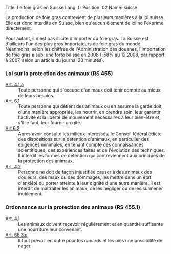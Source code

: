 Title: Le foie gras en Suisse
Lang: fr
Position: 02
Name: suisse

La production de foie gras contrevient de plusieurs manières à la loi suisse. Elle est donc interdite en Suisse, bien qu'aucun élément de loi ne l'exprime directement.

Pour autant, il n'est pas illicite d'importer du foie gras. La Suisse est d'ailleurs l'un des plus gros importateurs de foie gras du monde. Néanmoins, selon les chiffres de l'Administration des douanes, l'importation de foie gras a subi une forte baisse en 2008 (-58% au 12.2008, par rapport à 2007, selon un article du journal 20 minutes).

### Loi sur la protection des animaux (RS 455)

<dl>
<dt><a href="https://www.admin.ch/opc/fr/classified-compilation/20022103/index.html#a4">Art. 4.1.a</a></dt>
<dd>Toute personne qui s'occupe d'animaux doit tenir compte au mieux de leurs besoins.</dd>

<dt><a href="https://www.admin.ch/opc/fr/classified-compilation/20022103/index.html#a6">Art. 6.1</a></dt>
<dd>Toute personne qui détient des animaux ou en assume la garde doit, d'une manière appropriée, les nourrir, en prendre soin, leur garantir l'activité et la liberté de mouvement nécessaires à leur bien-être et, s'il le faut, leur fournir un gîte.</dd>

<dt><a href="https://www.admin.ch/opc/fr/classified-compilation/20022103/index.html#a6">Art 6.2</a></dt>
<dd>Après avoir consulté les milieux intéressés, le Conseil fédéral édicte des dispositions sur la détention d'animaux, en particulier des exigences minimales, en tenant compte des connaissances scientifiques, des expériences faites et de l'évolution des techniques. Il interdit les formes de détention qui contreviennent aux principes de la protection des animaux.</dd>

<dt><a href="https://www.admin.ch/opc/fr/classified-compilation/20022103/index.html#a4">Art. 4.2</a></dt>
<dd>Personne ne doit de façon injustifiée causer à des animaux des douleurs, des maux ou des dommages, les mettre dans un état d'anxiété ou porter atteinte à leur dignité d'une autre manière. Il est interdit de maltraiter les animaux, de les négliger ou de les surmener inutilement.</dd>
</dl>

### Ordonnance sur la protection des animaux (RS 455.1)

<dl>
<dt><a href="https://www.admin.ch/opc/fr/classified-compilation/20080796/index.html#a4">Art. 4.1</a></dt>
<dd>Les animaux doivent recevoir régulièrement et en quantité suffisante une nourriture leur convenant.</dd>

<dt><a href="https://www.admin.ch/opc/fr/classified-compilation/20080796/index.html#a66">Art. 66.3.d</a></dt>
<dd>Il faut prévoir en outre pour les canards et les oies une possibilité de nager.</dd>
</dl>
